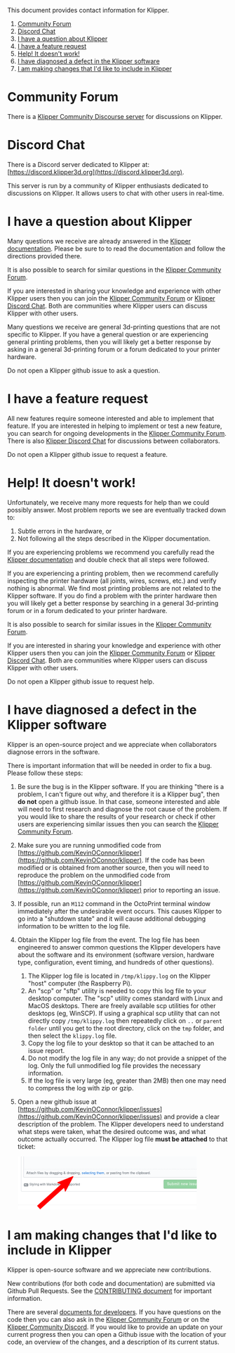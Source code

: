 This document provides contact information for Klipper.

1. [Community Forum](#community-forum)
2. [Discord Chat](#discord-chat)
3. [I have a question about Klipper](#i-have-a-question-about-klipper)
4. [I have a feature request](#i-have-a-feature-request)
5. [Help! It doesn't work!](#help-it-doesnt-work)
6. [I have diagnosed a defect in the Klipper software](#i-have-diagnosed-a-defect-in-the-klipper-software)
7. [I am making changes that I'd like to include in Klipper](#i-am-making-changes-that-id-like-to-include-in-klipper)

# Community Forum

There is a [Klipper Community Discourse server](https://community.klipper3d.org)
for discussions on Klipper.

# Discord Chat

There is a Discord server dedicated to Klipper at:
[https://discord.klipper3d.org](https://discord.klipper3d.org).

This server is run by a community of Klipper enthusiasts dedicated to
discussions on Klipper. It allows users to chat with other users in real-time.

# I have a question about Klipper

Many questions we receive are already answered in the
[Klipper documentation](Overview.md). Please be sure to to read the
documentation and follow the directions provided there.

It is also possible to search for similar questions in the
[Klipper Community Forum](#community-forum).

If you are interested in sharing your knowledge and experience with other
Klipper users then you can join the [Klipper Community Forum](#community-forum)
or [Klipper Discord Chat](#discord-chat). Both are communities where Klipper
users can discuss Klipper with other users.

Many questions we receive are general 3d-printing questions that are not
specific to Klipper. If you have a general question or are experiencing general
printing problems, then you will likely get a better response by asking in a
general 3d-printing forum or a forum dedicated to your printer hardware.

Do not open a Klipper github issue to ask a question.

# I have a feature request

All new features require someone interested and able to implement that feature.
If you are interested in helping to implement or test a new feature, you can
search for ongoing developments in the
[Klipper Community Forum](#community-forum). There is also
[Klipper Discord Chat](#discord-chat) for discussions between collaborators.

Do not open a Klipper github issue to request a feature.

# Help! It doesn't work!

Unfortunately, we receive many more requests for help than we could possibly
answer. Most problem reports we see are eventually tracked down to:

1. Subtle errors in the hardware, or
2. Not following all the steps described in the Klipper documentation.

If you are experiencing problems we recommend you carefully read the
[Klipper documentation](Overview.md) and double check that all steps were
followed.

If you are experiencing a printing problem, then we recommend carefully
inspecting the printer hardware (all joints, wires, screws, etc.) and verify
nothing is abnormal. We find most printing problems are not related to the
Klipper software. If you do find a problem with the printer hardware then you
will likely get a better response by searching in a general 3d-printing forum or
in a forum dedicated to your printer hardware.

It is also possible to search for similar issues in the
[Klipper Community Forum](#community-forum).

If you are interested in sharing your knowledge and experience with other
Klipper users then you can join the [Klipper Community Forum](#community-forum)
or [Klipper Discord Chat](#discord-chat). Both are communities where Klipper
users can discuss Klipper with other users.

Do not open a Klipper github issue to request help.

# I have diagnosed a defect in the Klipper software

Klipper is an open-source project and we appreciate when collaborators diagnose
errors in the software.

There is important information that will be needed in order to fix a bug. Please
follow these steps:

1. Be sure the bug is in the Klipper software. If you are thinking "there is a
   problem, I can't figure out why, and therefore it is a Klipper bug", then
   **do not** open a github issue. In that case, someone interested and able
   will need to first research and diagnose the root cause of the problem. If
   you would like to share the results of your research or check if other users
   are experiencing similar issues then you can search the
   [Klipper Community Forum](#community-forum).

2. Make sure you are running unmodified code from
   [https://github.com/KevinOConnor/klipper](https://github.com/KevinOConnor/klipper).
   If the code has been modified or is obtained from another source, then you
   will need to reproduce the problem on the unmodified code from
   [https://github.com/KevinOConnor/klipper](https://github.com/KevinOConnor/klipper)
   prior to reporting an issue.

3. If possible, run an `M112` command in the OctoPrint terminal window
   immediately after the undesirable event occurs. This causes Klipper to go
   into a "shutdown state" and it will cause additional debugging information to
   be written to the log file.

4. Obtain the Klipper log file from the event. The log file has been engineered
   to answer common questions the Klipper developers have about the software and
   its environment (software version, hardware type, configuration, event
   timing, and hundreds of other questions).

   1. The Klipper log file is located in `/tmp/klippy.log` on the Klipper "host"
      computer (the Raspberry Pi).
   2. An "scp" or "sftp" utility is needed to copy this log file to your desktop
      computer. The "scp" utility comes standard with Linux and MacOS desktops.
      There are freely available scp utilities for other desktops (eg, WinSCP).
      If using a graphical scp utility that can not directly copy
      `/tmp/klippy.log` then repeatedly click on `..` or `parent folder` until
      you get to the root directory, click on the `tmp` folder, and then select
      the `klippy.log` file.
   3. Copy the log file to your desktop so that it can be attached to an issue
      report.
   4. Do not modify the log file in any way; do not provide a snippet of the
      log. Only the full unmodified log file provides the necessary information.
   5. If the log file is very large (eg, greater than 2MB) then one may need to
      compress the log with zip or gzip.

5. Open a new github issue at
   [https://github.com/KevinOConnor/klipper/issues](https://github.com/KevinOConnor/klipper/issues)
   and provide a clear description of the problem. The Klipper developers need
   to understand what steps were taken, what the desired outcome was, and what
   outcome actually occurred. The Klipper log file **must be attached** to that
   ticket:

   ![attach-issue](img/attach-issue.png)

# I am making changes that I'd like to include in Klipper

Klipper is open-source software and we appreciate new contributions.

New contributions (for both code and documentation) are submitted via Github
Pull Requests. See the [CONTRIBUTING document](CONTRIBUTING.md) for important
information.

There are several
[documents for developers](Overview.md#developer-documentation). If you have
questions on the code then you can also ask in the
[Klipper Community Forum](#community-forum) or on the
[Klipper Community Discord](#discord-chat). If you would like to provide an
update on your current progress then you can open a Github issue with the
location of your code, an overview of the changes, and a description of its
current status.
